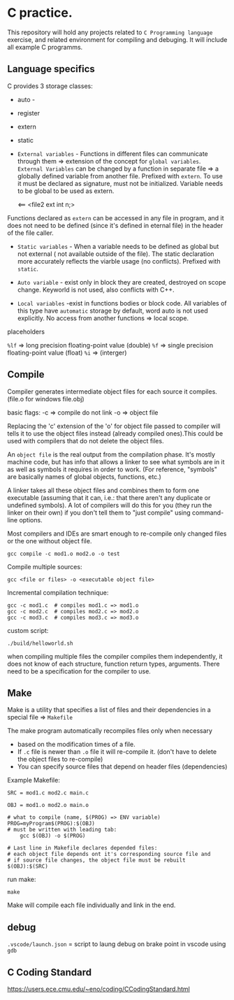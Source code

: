 # C practice. 
This repository will hold any projects related to `C Programming language` exercise,
and related environment for compiling and debuging. It will include all 
example C programms.

## Language specifics

C provides 3 storage classes:

- auto - 
- register
- extern
- static

- `External variables` - Functions in different files can communicate through
them => extension of the concept for `global variables`. `External Variables` can
be changed by a function in separate file => a globally defined variable from
another file. Prefixed with `extern`. To use it must be declared as signature, must
not be initialized. Variable needs to be global to be used as extern.

  <file1 int n = 3> <== <file2 ext int n;>

Functions declared as `extern` can be accessed in any file in program, and it
does not need to be defined (since it's defined in eternal file) in the header 
of the file caller.

- `Static variables` - When a variable needs to be defined as global but not
external ( not available outside of the file). The static declaration more 
accurately reflects the viarble usage (no conflicts). Prefixed with `static`.

- `Auto variable` - exist only in block they are created, destroyed on scope change.
Keyworld is not used, also conflicts with C++. 

- `Local variables` -exist in functions bodies or block code. All variables of this
type have `automatic` storage by default, word auto is not used explicitly. No access 
from another functions => local scope.

placeholders

`%lf` => long precision floating-point value (double)
`%f`  => single precision floating-point value (float)
`%i`  => (interger) 

## Compile

Compiler generates intermediate object files for each source it compiles. 
(file.o for windows file.obj)

basic flags: 
-c => compile do not link
-o => object file

Replacing the 'c' extension of the 'o' for object file passed to compiler will 
tells it to use the object files instead (already compiled ones).This could be 
used with compilers that do not delete the object files.

An `object file` is the real output from the compilation phase. It's mostly machine 
code, but has info that allows a linker to see what symbols are in it as well as 
symbols it requires in order to work. (For reference, "symbols" are basically 
names of global objects, functions, etc.) 

A linker takes all these object files and combines them to form one executable 
(assuming that it can, i.e.: that there aren't any duplicate or undefined symbols). 
A lot of compilers will do this for you (they run the linker on their own) 
if you don't tell them to "just compile" using command-line options. 

Most compilers and IDEs are smart enough to re-compile only changed files or
the one without object file.

```
gcc compile -c mod1.o mod2.o -o test
```

Compile multiple sources:

```
gcc <file or files> -o <executable object file>
```

Incremental compilation technique:

```
gcc -c mod1.c  # compiles mod1.c => mod1.o
gcc -c mod2.c  # compiles mod2.c => mod2.o
gcc -c mod3.c  # compiles mod3.c => mod3.o
```

custom script:
```
./build/helloworld.sh
```

when compiling multiple files the compiler compiles them independently, it does
not know of each structure, function return types, arguments. There need to be
a specification for the compiler to use.

## Make
Make is a utility that specifies a list of files and their dependencies in a
special file => `Makefile`

The make program automatically recompiles files only when necessary
- based on the modification times of a file.
- If `.c` file is newer than `.o` file it will re-compile it. (don't have to
  delete the object files to re-compile)
- You can specify source files that depend on header files (dependencies)

Example Makefile:

```
SRC = mod1.c mod2.c main.c

OBJ = mod1.o mod2.o main.o

# what to compile (name, $(PROG) => ENV variable)
PROG=myProgram$(PROG):$(OBJ)
# must be written with leading tab:
    gcc $(OBJ) -o $(PROG)

# Last line in Makefile declares depended files:
# each object file depends ont it's corresponding source file and
# if source file changes, the object file must be rebuilt
$(OBJ):$(SRC)
```

run make:
```
make
```

Make  will compile each file individually and link in the end.

## debug
`.vscode/launch.json` = script to laung debug on brake point in vscode using `gdb`

## C Coding Standard
https://users.ece.cmu.edu/~eno/coding/CCodingStandard.html
